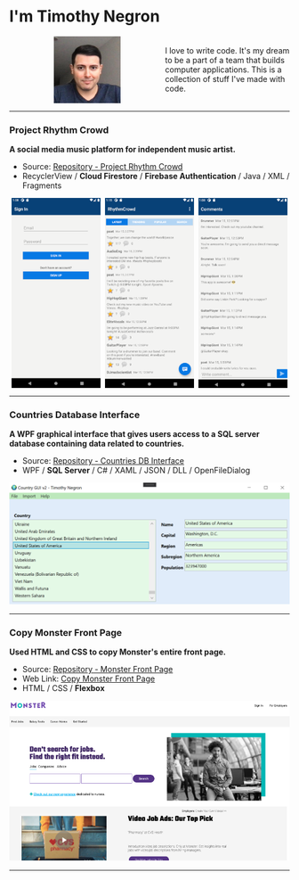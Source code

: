 # I'm Timothy Negron

<div style="display: flex; align-items: center">
<img src="assets/tim.jpeg" style="margin-left: 2vh" width=120/>
    <div style="width: 300px; margin-left: 2vh">
        I love to write code. It's my dream to be a part of a team that builds computer applications. This is a collection of stuff I've made with code.
    </div>
</div>


---

### Project Rhythm Crowd

**A social media music platform for independent music artist.**
* Source: [Repository - Project Rhythm Crowd](https://github.com/timothynegron/project-rhythm-crowd)
* RecyclerView / **Cloud Firestore** / **Firebase Authentication** / Java / XML /  Fragments 

<div style="display: flex; justify-content: space-around">
    <img src="assets/sign-in.png" width=160/>
    <img src="assets/global-feed.png" width=160/>
    <img src="assets/comments.png" width=160>
    <!-- <img src="assets/sign-up.png" width=160/> -->
</div>


---


### Countries Database Interface

**A WPF graphical interface that gives users access to a SQL server database containing data related to countries.**
* Source: [Repository - Countries DB Interface](https://github.com/timothynegron/country-db-interface)
* WPF / **SQL Server** / C# / XAML / JSON / DLL / OpenFileDialog

<img src="assets/wpf-image.png" width=780/>

---

### Copy Monster Front Page

**Used HTML and CSS to copy Monster's entire front page.**
* Source: [Repository - Monster Front Page](https://github.com/timothynegron/copy-monster-front-page)
* Web Link: [Copy Monster Front Page](https://timothynegron.github.io/copy-monster-front-page/)
* HTML / CSS / **Flexbox**

<img src="assets/monster-image.png"/>

---
